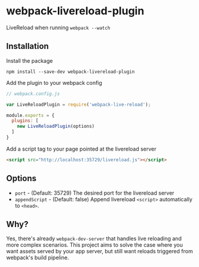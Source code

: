 # webpack-livereload-plugin

LiveReload when running `webpack --watch`

## Installation

Install the package

```
npm install --save-dev webpack-livereload-plugin
```

Add the plugin to your webpack config

```js
// webpack.config.js

var LiveReloadPlugin = require('webpack-live-reload');

module.exports = {
  plugins: [
    new LiveReloadPlugin(options)
  ]
}
```

Add a script tag to your page pointed at the livereload server

```html
<script src="http://localhost:35729/livereload.js"></script>
```


## Options

- `port` - (Default: 35729) The desired port for the livereload server
- `appendScript` - (Default: false) Append livereload `<script>`
                   automatically to `<head>`.

## Why?

Yes, there's already `webpack-dev-server` that handles live reloading
and more complex scenarios. This project aims to solve the case where
you want assets served by your app server, but still want reloads
triggered from webpack's build pipeline.
